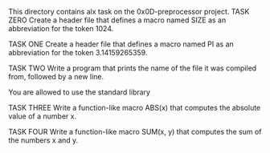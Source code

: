 This directory contains alx task on the 0x0D-preprocessor project. TASK ZERO Create a header file that defines a macro named SIZE as an abbreviation for the token 1024.

TASK ONE Create a header file that defines a macro named PI as an abbreviation for the token 3.14159265359.

TASK TWO Write a program that prints the name of the file it was compiled from, followed by a new line.

You are allowed to use the standard library

TASK THREE Write a function-like macro ABS(x) that computes the absolute value of a number x.

TASK FOUR Write a function-like macro SUM(x, y) that computes the sum of the numbers x and y.
